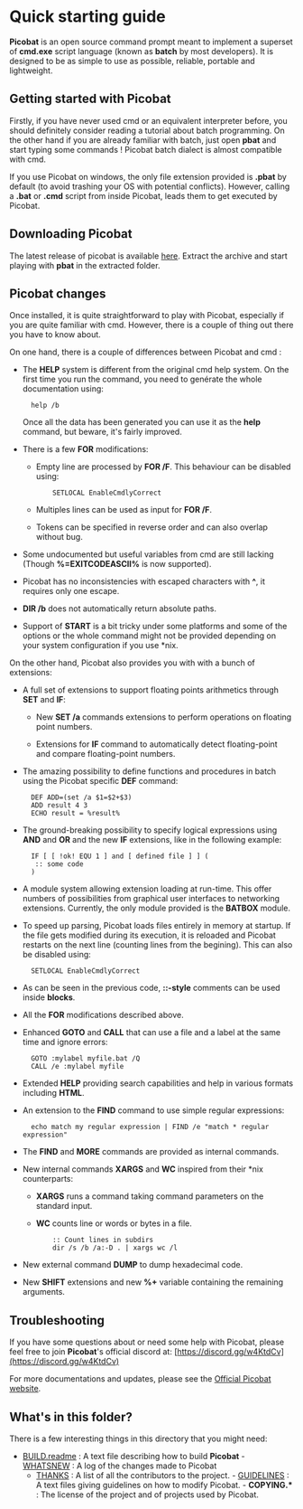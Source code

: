 # Quick starting guide

**Picobat** is an open source command prompt meant to implement a superset of
**cmd.exe** script language \(known as **batch** by most developers\). It is
designed to be as simple to use as possible, reliable, portable and
lightweight.

## Getting started with Picobat

Firstly, if you have never used cmd or an equivalent interpreter before, you
should definitely consider reading a tutorial about batch programming. On the
other hand if you are already familiar with batch, just open **pbat** and
start typing some commands ! Picobat batch dialect is almost compatible with
cmd.

If you use Picobat on windows, the only file extension provided is **.pbat**
by default \(to avoid trashing your OS with potential conflicts\). However,
calling a **.bat** or **.cmd** script from inside Picobat, leads them to get
executed by Picobat.

## Downloading Picobat

The latest release of picobat is available
[here](https://github.com/darkbatcher/picobat/releases). Extract the archive
and start playing with **pbat** in the extracted folder.

## Picobat changes

Once installed, it is quite straightforward to play with Picobat, especially
if you are quite familiar with cmd. However, there is a couple of thing out
there you have to know about.

On one hand, there is a couple of differences between Picobat and cmd :

* The **HELP** system is different from the original cmd help system. On the
  first time you run the command, you need to genérate the whole documentation
  using:

        help /b

  Once all the data has been generated you can use it as the **help** command,
  but beware, it's fairly improved.

* There is a few **FOR** modifications:

  * Empty line are processed by **FOR /F**. This behaviour can be disabled
    using:

            SETLOCAL EnableCmdlyCorrect

  * Multiples lines can be used as input for **FOR /F**.

  * Tokens can be specified in reverse order and can also overlap without bug.

* Some undocumented but useful variables from cmd are still lacking \(Though
  **%=EXITCODEASCII%** is now supported\).

* Picobat has no inconsistencies with escaped characters with **^**, it
  requires only one escape.

* **DIR /b** does not automatically return absolute paths.

* Support of **START** is a bit tricky under some platforms and some of the
  options or the whole command might not be provided depending on your system
  configuration if you use \*nix.

On the other hand, Picobat also provides you with with a bunch of extensions:

* A full set of extensions to support floating points arithmetics through
  **SET** and **IF**:

  * New **SET /a** commands extensions to perform operations on floating point
    numbers.

  * Extensions for **IF** command to automatically detect floating-point and
    compare floating-point numbers.

* The amazing possibility to define functions and procedures in batch using
  the Picobat specific **DEF** command:

        DEF ADD=(set /a $1=$2+$3)
        ADD result 4 3
        ECHO result = %result%

* The ground-breaking possibility to specify logical expressions using
  **AND** and **OR** and the new **IF** extensions, like in the following
  example:

        IF [ [ !ok! EQU 1 ] and [ defined file ] ] (
         :: some code
        )

* A module system allowing extension loading at run-time. This offer numbers
  of possibilities from graphical user interfaces to networking extensions.
  Currently, the only module provided is the **BATBOX** module.

* To speed up parsing, Picobat loads files entirely in memory at startup. If
  the file gets modified during its execution, it is reloaded and Picobat
  restarts on the next line \(counting lines from the begining\). This can
  also be disabled using:

        SETLOCAL EnableCmdlyCorrect

* As can be seen in the previous code, **::-style** comments can be used
  inside **blocks**.

* All the **FOR** modifications described above.

* Enhanced **GOTO** and **CALL** that can use a file and a label at the same
  time and ignore errors:

        GOTO :mylabel myfile.bat /Q
        CALL /e :mylabel myfile

* Extended **HELP** providing search capabilities and help in various formats
  including **HTML**.

* An extension to the **FIND** command to use simple regular expressions:

        echo match my regular expression | FIND /e "match * regular expression"

* The **FIND** and **MORE** commands are provided as internal commands.

* New internal commands **XARGS** and **WC** inspired from their \*nix
  counterparts:

  * **XARGS** runs a command taking command parameters on the standard input.

  * **WC** counts line or words or bytes in a file.

            :: Count lines in subdirs
            dir /s /b /a:-D . | xargs wc /l

* New external command **DUMP** to dump hexadecimal code.

* New **SHIFT** extensions and new **%+** variable containing the remaining
  arguments.

## Troubleshooting

If you have some questions about or need some help with Picobat, please feel
free to join **Picobat**'s official discord at:
[https://discord.gg/w4KtdCv](https://discord.gg/w4KtdCv)

For more documentations and updates, please see the [Official Picobat
website](https://picobat.org).

## What's in this folder?

There is a few interesting things in this directory that you might need:

* [BUILD.readme](BUILD.readme) : A text file describing how to build
  **Picobat** - [WHATSNEW](WHATSNEW.md) : A log of the changes made to Picobat
  * [THANKS](THANKS.md) : A list of all the contributors to the project. -
  [GUIDELINES](GUIDELINES.md) : A text files giving guidelines on how to
  modify Picobat. - **COPYING.\*** : The license of the project and of
  projects used by Picobat.
